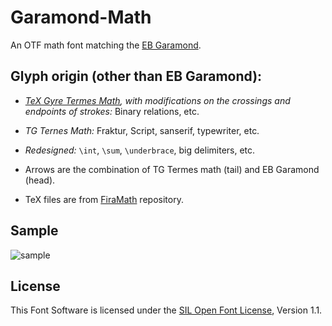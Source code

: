 # Garamond-Math

An OTF math font matching the [EB Garamond](https://github.com/octaviopardo/EBGaramond12/).

## Glyph origin (other than EB Garamond):
- *[TeX Gyre Termes Math](http://www.gust.org.pl/projects/e-foundry/tg-math/), with modifications on the crossings and endpoints of strokes:* Binary relations, etc.

- *TG Ternes Math:* Fraktur, Script, sanserif, typewriter, etc.

- *Redesigned:*    `\int`, `\sum`, `\underbrace`, big delimiters, etc.

- Arrows are the combination of TG Termes math (tail) and EB Garamond (head).

- TeX files are from [FiraMath](https://github.com/Stone-Zeng/FiraMath) repository.

## Sample

![sample](https://raw.githubusercontent.com/YuanshengZhao/Garamond-Math/master/sample.PNG)

## License

This Font Software is licensed under the [SIL Open Font License](http://scripts.sil.org/OFL), Version 1.1.
